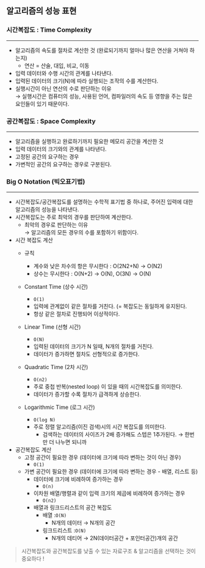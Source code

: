 ## 알고리즘의 성능 표현

### 시간복잡도 : Time Complexity

---
- 알고리즘의 속도를 절차로 계산한 것 (완료되기까지 얼마나 많은 연산을 거쳐야 하는지)
  - 연산 = 산술, 대입, 비교, 이동
- 입력 데이터와 수행 시간의 관계를 나타낸다.
- 입력된 데이터의 크기(N)에 따라 실행되는 조작의 수를 계산한다.
- 실행시간이 아닌 연산의 수로 판단하는 이유  
  → 실행시간은 컴퓨터의 성능, 사용된 언어, 컴파일러의 속도 등 영향을 주는 많은 요인들이 있기 때문이다.


### 공간복잡도 : Space Complexity

---
- 알고리즘을 실행하고 완료하기까지 필요한 메모리 공간을 계산한 것
- 입력 데이터의 크기와의 관계를 나타낸다.
- 고정된 공간의 요구하는 경우
- 가변적인 공간의 요구하는 경우로 구분된다.

### Big O Notation (빅오표기법)

---
- 시간복잡도/공간복잡도를 설명하는 수학적 표기법 중 하나로, 주어진 입력에 대한 알고리즘의 성능을 나타낸다.
- 시간복잡도는 주로 최악의 경우를 판단하여 계산한다.
  - 최악의 경우로 판단하는 이유  
    → 알고리즘의 모든 경우의 수를 포함하기 위함이다.
- 시간 복잡도 계산
  - 규칙
    - 계수와 낮은 차수의 항은 무시한다 : O(2N2+N) → O(N2)
    - 상수는 무시한다 : O(N+2) → O(N), O(3N) → O(N)
  - Constant Time (상수 시간)
    - `O(1)`
    - 입력에 관계없이 같은 절차를 거친다. (= 복잡도는 동일하게 유지된다.
    - 항상 같은 절차로 진행되어 이상적이다.
  - Linear Time (선형 시간)
    - `O(N)`
    - 입력된 데이터의 크기가 N 일때, N개의 절차를 거친다.
    - 데이터가 증가하면 절차도 선형적으로 증가한다.
  - Quadratic Time (2차 시간)
    - `O(n2)`
    - 주로 중첩 반복(nested loop) 이 있을 때의 시간복잡도를 의미한다.
    - 데이터가 증가할 수록 절차가 급격하게 상승한다.

  - Logarithmic Time (로그 시간)
    - `O(log N)`
    - 주로 정렬 알고리즘(이진 검색)시의 시간 복잡도를 의미한다.
      - 검색하는 데이터의 사이즈가 2배 증가해도 스텝은 1추가된다. → 한번만 더 나누면 되니까
- 공간복잡도 계산
  - 고정 공간이 필요한 경우 (데이터에 크기에 따라 변하는 것이 아닌 경우)
    - `O(1)`
  - 가변 공간이 필요한 경우 (데이터에 크기에 따라 변하는 경우 - 배열, 리스트 등)
    - 데이터에 크기에 비례하여 증가하는 경우
      - `O(n)`
    - 이차원 배열/행렬과 같이 입력 크기의 제곱에 비례하여 증가하는 경우
      - `O(n2)`
    - 배열과 링크드리스트의 공간 복잡도
      - 배열 :`O(N)`
        - N개의 데이터 → N개의 공간
      - 링크드리스트 :`O(N)`
        - N개의 데티어 → 2N(데이터공간 + 포인터공간)개의 공간


> 시간복잡도와 공간복잡도를 낮출 수 있는 자료구조 & 알고리즘을 선택하는 것이 중요하다 !